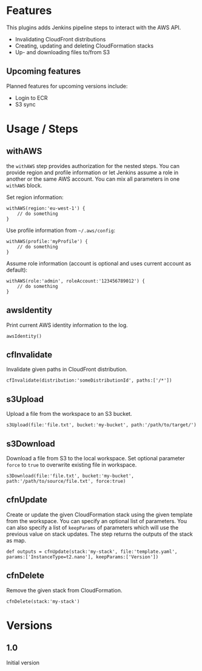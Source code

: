 # Features

This plugins adds Jenkins pipeline steps to interact with the AWS API.

* Invalidating CloudFront distributions
* Creating, updating and deleting CloudFormation stacks
* Up- and downloading files to/from S3

## Upcoming features

Planned features for upcoming versions include:

* Login to ECR
* S3 sync

# Usage / Steps

## withAWS

the `withAWS` step provides authorization for the nested steps. 
You can provide region and profile information or let Jenkins 
assume a role in another or the same AWS account. 
You can mix all parameters in one `withAWS` block.

Set region information:

```
withAWS(region:'eu-west-1') {
    // do something
}
```

Use profile information from `~/.aws/config`:

```
withAWS(profile:'myProfile') {
    // do something
}
```

Assume role information (account is optional and uses current account as default):

```
withAWS(role:'admin', roleAccount:'123456789012') {
    // do something
}
```

## awsIdentity

Print current AWS identity information to the log.

```
awsIdentity()
```

## cfInvalidate

Invalidate given paths in CloudFront distribution.

```
cfInvalidate(distribution:'someDistributionId', paths:['/*'])
```

## s3Upload

Upload a file from the workspace to an S3 bucket.

```
s3Upload(file:'file.txt', bucket:'my-bucket', path:'/path/to/target/')
```

## s3Download

Download a file from S3 to the local workspace. 
Set optional parameter `force` to `true` to overwrite existing file in workspace.

```
s3Download(file:'file.txt', bucket:'my-bucket', path:'/path/to/source/file.txt', force:true)
```

## cfnUpdate

Create or update the given CloudFormation stack using the given template from the workspace.
You can specify an optional list of parameters. 
You can also specify a list of `keepParams` of parameters which will use the previous value on stack updates.
The step returns the outputs of the stack as map.

```
def outputs = cfnUpdate(stack:'my-stack', file:'template.yaml', params:['InstanceType=t2.nano'], keepParams:['Version'])
```

## cfnDelete

Remove the given stack from CloudFormation.

```
cfnDelete(stack:'my-stack')
```

# Versions

## 1.0

Initial version